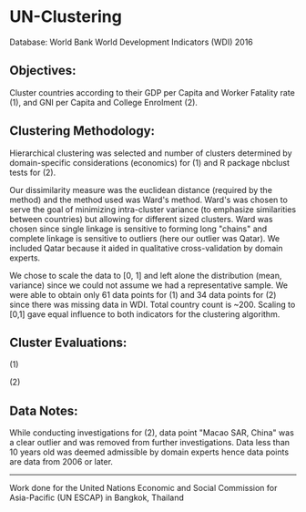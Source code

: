 # UN-Clustering

Database: World Bank World Development Indicators (WDI) 2016


Objectives:
--------
Cluster countries according to their GDP per Capita and Worker Fatality rate (1), and GNI per Capita and College Enrolment (2).


Clustering Methodology:
--------
Hierarchical clustering was selected and number of clusters determined by domain-specific considerations (economics) for (1) 
and R package nbclust tests for (2).

Our dissimilarity measure was the euclidean distance (required by the method) and the method used was Ward's method. Ward's was chosen
to serve the goal of minimizing intra-cluster variance (to emphasize similarities between countries) but allowing for different sized clusters.
Ward was chosen since single linkage is sensitive to forming long "chains" and complete linkage is sensitive to outliers (here our outlier
was Qatar). We included Qatar because it aided in qualitative cross-validation by domain experts. 

We chose to scale the data to [0, 1] and left alone the distribution (mean, variance) since we could not assume we had a representative 
sample. We were able to obtain only 61 data points for (1) and 34 data points for (2) since there was missing data in WDI. Total country 
count is ~200. Scaling to [0,1] gave equal influence to both indicators for the clustering algorithm.


Cluster Evaluations:
--------
(1)

(2)


Data Notes:
-------
While conducting investigations for (2), data point "Macao SAR, China" was a clear outlier and was removed from further investigations. 
Data less than 10 years old was deemed admissible by domain experts hence data points are data from 2006 or later.


-------
Work done for the United Nations Economic and Social Commission for Asia-Pacific (UN ESCAP) in Bangkok, Thailand
